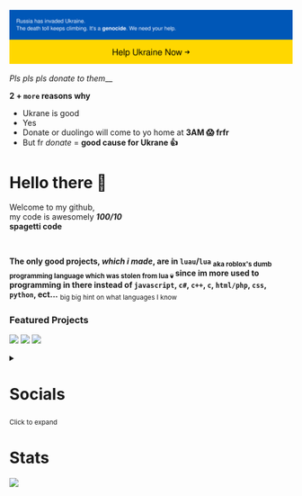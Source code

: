 [![Stand With Ukraine](https://raw.githubusercontent.com/vshymanskyy/StandWithUkraine/main/banner2-direct.svg)](https://vshymanskyy.github.io/StandWithUkraine)

*Pls pls pls donate to them*__ 

__2 + `more` reasons why__
- Ukrane is good
- Yes
- Donate or duolingo will come to yo home at __3AM 😱 frfr__
- But fr *donate* = __good cause for Ukrane 👍__

# Hello there 👋

Welcome to my github, <br/> my code is awesomely __*100/10*__ <br/> __spagetti code__

<br/>

__The only good projects, *which i made*, are in `luau`/`lua` <sub>aka roblox's dumb programming language which was stolen from lua 💀</sub> since im more used to programming in there instead of `javascript`, `c#`, `c++`, `c`, `html/php`, `css`, `python`, ect...__ <sub> big big hint on what languages I know

### Featured Projects
<img src='https://opengraph.githubassets.com/691409fa94ccfcbd15a873508fb5f6dd3644feeba45eb4693c84ba9cfcfe10d1/DevelopingBread/discord-active-dev-badge' width='300px'>   <img src='https://opengraph.githubassets.com/d8c6bf6e06db63f8a9c6a2268a552fa9822e5bd13cf28b640ac962262ce0c53c/DevelopingBread/Utilities-Module' width='300px'>   <img src='https://opengraph.githubassets.com/abd20fcd190ebf80f2a5d900ca64bd5fc3c25c693607896044a150c60de38866/DevelopingBread/system-information' width='300px'>

<details>
<summary> <h1>Socials</h1> <sub>Click to expand</sub> </summary>
  <h2> Discords </h2>
  <img src='https://discord.c99.nl/widget/theme-2/684808662157361170.png'>
</details>

# Stats
[![](https://github-readme-stats.vercel.app/api?username=metamethods&theme=dark)]()
